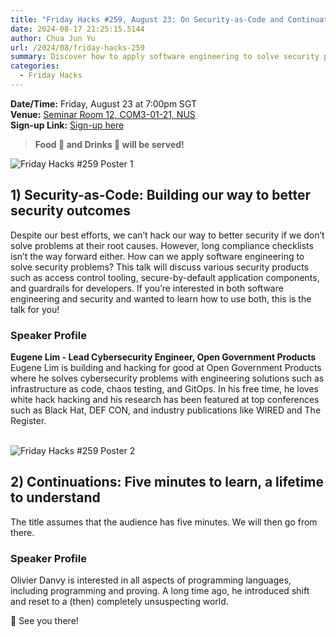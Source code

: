 ```yaml
---
title: "Friday Hacks #259, August 23: On Security-as-Code and Continuations"
date: 2024-08-17 21:25:15.5144
author: Chua Jun Yu
url: /2024/08/friday-hacks-259
summary: Discover how to apply software engineering to solve security problems and learn more about continuations!
categories:
  - Friday Hacks
---
```


**Date/Time:** Friday, August 23 at 7:00pm SGT<br />
**Venue:** <a href="https://www.google.com/maps/search/?api=1&query=1.2949252184799644%2C103.77431055530907">Seminar Room 12, COM3-01-21, NUS</a><br />
**Sign-up Link:** [Sign-up here](https://hckr.cc/fh-259-signup)<br />

> **Food 🍕 and Drinks 🧋 will be served!**

<img src="/img/2024/fh/259-1.jpg" alt="Friday Hacks #259 Poster 1" /><br />


## 1) Security-as-Code: Building our way to better security outcomes

Despite our best efforts, we can’t hack our way to better security if we don’t solve problems at their root causes. However, long compliance checklists isn’t the way forward either. How can we apply software engineering to solve security problems? This talk will discuss various security products such as access control tooling, secure-by-default application components, and guardrails for developers. If you’re interested in both software engineering and security and wanted to learn how to use both, this is the talk for you!

### Speaker Profile

**Eugene Lim - Lead Cybersecurity Engineer, Open Government Products**<br />
Eugene Lim is building and hacking for good at Open Government Products where he solves cybersecurity problems with engineering solutions such as infrastructure as code, chaos testing, and GitOps. In his free time, he loves white hack hacking and his research has been featured at top conferences such as Black Hat, DEF CON, and industry publications like WIRED and The Register.<br /><br />

<img src="/img/2024/fh/259-2.jpg" alt="Friday Hacks #259 Poster 2" /><br />

## 2) Continuations: Five minutes to learn, a lifetime to understand

The title assumes that the audience has five minutes.  We will then go from there.

### Speaker Profile

Olivier Danvy is interested in all aspects of programming languages, including programming and proving.
A long time ago, he introduced shift and reset to a (then) completely unsuspecting world.

👋 See you there!

